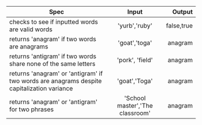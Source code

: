 | Spec | Input | Output |
|---- |:---:|----:|
| checks to see if inputted words are valid words | 'yurb','ruby' | false,true |
| returns 'anagram' if two words are anagrams | 'goat','toga' | anagram |
| returns 'antigram' if two words share none of the same letters | 'pork', 'field' | anagram |
| returns 'anagram' or 'antigram' if two words are anagrams despite capitalization variance | 'goat','Toga' | anagram |
| returns 'anagram' or 'antigram' for two phrases |'School master','The classroom'  | anagram |
